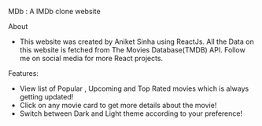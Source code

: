 MDb : A IMDb clone website

About
* This website was created by Aniket Sinha using ReactJs. All the Data on this website is fetched from The Movies Database(TMDB) API. Follow me on social media for more React projects.


Features:
* View list of Popular , Upcoming and Top Rated movies which is always getting updated!
* Click on any movie card to get more details about the movie!
* Switch between Dark and Light theme according to your preference!
